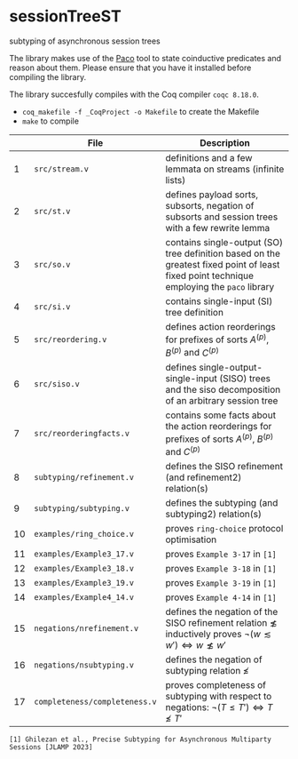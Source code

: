 # sessionTreeST

subtyping of asynchronous session trees

The library makes use of the [Paco](https://github.com/snu-sf/paco) tool to state coinductive predicates
and reason about them. Please ensure that you have it installed before compiling the library.

The library succesfully compiles with the Coq compiler `coqc 8.18.0`.
-  `coq_makefile -f _CoqProject -o Makefile` to create the Makefile
-  `make` to compile
 
| |File |Description |
|---------------- |-------------------------------|-----------------------------|
1 | `src/stream.v` | definitions and a few lemmata on streams (infinite lists)
2 | `src/st.v` | defines payload sorts, subsorts, negation of subsorts and session trees with a few rewrite lemma
3 | `src/so.v` | contains single-output (SO) tree definition based on the greatest fixed point of least fixed point technique employing the `paco` library
4 | `src/si.v` | contains single-input (SI) tree definition
5 | `src/reordering.v` | defines action reorderings for prefixes of sorts $A^{(p)}$, $B^{(p)}$ and $C^{(p)}$
6 | `src/siso.v` | defines single-output-single-input (SISO) trees and the siso decomposition of an arbitrary session tree
7 | `src/reorderingfacts.v` | contains some facts about the action reorderings for prefixes of sorts $A^{(p)}$, $B^{(p)}$ and $C^{(p)}$
8 | `subtyping/refinement.v` | defines the SISO refinement (and refinement2) relation(s)
9 | `subtyping/subtyping.v` | defines the subtyping (and subtyping2) relation(s)
10 | `examples/ring_choice.v` | proves `ring-choice` protocol optimisation
11 | `examples/Example3_17.v` | proves `Example 3-17` in `[1]`
12 | `examples/Example3_18.v` | proves `Example 3-18` in `[1]`
13 | `examples/Example3_19.v` | proves `Example 3-19` in `[1]`
14 | `examples/Example4_14.v` | proves `Example 4-14` in `[1]`
15 | `negations/nrefinement.v` | defines the negation of the SISO refinement relation $\not\lesssim$ inductively proves $\neg (w \lesssim w') \iff w \not\lesssim w'$
16 | `negations/nsubtyping.v` | defines the negation of subtyping relation $\not\leqslant$
17 | `completeness/completeness.v` | proves completeness of subtyping with respect to negations: $\neg (T \leqslant T') \iff T \not\leqslant T'$

`[1] Ghilezan et al., Precise Subtyping for Asynchronous Multiparty Sessions [JLAMP 2023]`
